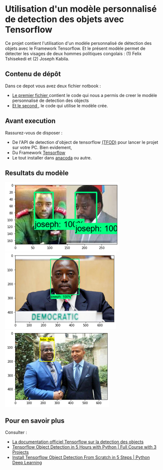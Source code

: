 # Utilisation d'un modèle personnalisé de detection des objets  avec Tensorflow

Ce projet contient l'utilisation d'un modèle personnalisé de détection des objets avec le Framework Tensorflow. Et le présent modèle permet de détecter les visages de deux hommes politiques congolais : (1) Felix Tshisekedi et (2) Joseph Kabila.

## Contenu de dépôt
Dans ce depot vous avez deux fichier notbook :
* [Le premier fichier ](Entrainement_du_model_et_detection_.ipynb) contient le code qui nous a permis de creer le modèle personnalisé de detection des objects
* [Et le second ](test.ipynb), le code qui utilise le modèle crée.

## Avant execution
Rassurez-vous de disposer :
* De l'API de detection d'object de tensorflow <a href="https://www.tensorflow.org/hub/tutorials/object_detection">(TFOD)</a> pour lancer le projet sur votre PC. Bien evidement, 
* Du Framework [Tensorflow](https://www.tensorflow.org/install?hl=fr) 
* Le tout installer dans [anacoda](https://www.anaconda.com/products/individual) ou autre.


## Resultats du modèle

<img src="images/output/sortie1.png">
<img src="images/output/sortie2.png">
<img src="images/output/sortie3.png">

## Pour en savoir plus
Consulter :

* [La documentation officiel Tensorflow sur la detection des objects](https://tensorflow-object-detection-api-tutorial.readthedocs.io/")
* [Tensorflow Object Detection in 5 Hours with Python | Full Course with 3 Projects](https://youtu.be/yqkISICHH-U)
* [Install Tensorflow Object Detection From Scratch in 5 Steps | Python Deep Learning](https://youtu.be/dZh_ps8gKgs)
